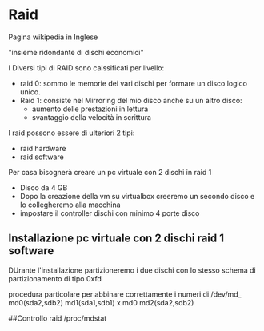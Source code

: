 # Raid

Pagina wikipedia in Inglese

"insieme ridondante di dischi economici"

I Diversi tipi di RAID sono calssificati per livello:
- raid 0: sommo le memorie dei vari dischi per formare un disco logico unico.
- Raid 1: consiste nel Mirroring del mio disco anche su un altro disco:
	- aumento delle prestazioni in lettura
	- svantaggio della velocità in scrittura

I raid possono essere di ulteriori 2 tipi:
- raid hardware
- raid software

Per casa bisognerà creare un pc virtuale con 2 dischi in raid 1

- Disco da 4 GB
- Dopo la creazione della vm su virtualbox creeremo un secondo disco e lo collegheremo alla macchina
- impostare il controller dischi con minimo 4 porte disco

## Installazione pc virtuale con 2 dischi raid 1 software

DUrante l'installazione partizioneremo i due dischi con lo stesso schema di partizionamento di tipo 0xfd

procedura particolare per abbinare correttamente i numeri di /dev/md_
md0(sda2,sdb2)
md1(sda1,sdb1)
x md0
md2(sda2,sdb2)

##Controllo raid /proc/mdstat
<!--stackedit_data:
eyJoaXN0b3J5IjpbLTEyMjQyNTE0NDMsOTIzOTEyMTUzLDE0OT
A0OTgxODEsMTM2MTY4OTI3NywtOTEyMDgwMjA3XX0=
-->